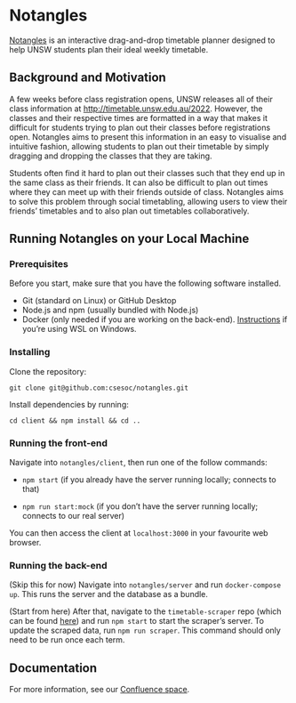 # Notangles

[Notangles](https://notangles.csesoc.unsw.edu.au/) is an interactive drag-and-drop timetable planner designed to help UNSW students plan their ideal weekly timetable.


## Background and Motivation

A few weeks before class registration opens, UNSW releases all of their class information at http://timetable.unsw.edu.au/2022. However, the classes and their respective times are formatted in a way that makes it difficult for students trying to plan out their classes before registrations open. Notangles aims to present this information in an easy to visualise and intuitive fashion, allowing students to plan out their timetable by simply dragging and dropping the classes that they are taking.

Students often find it hard to plan out their classes such that they end up in the same class as their friends. It can also be difficult to plan out times where they can meet up with their friends outside of class. Notangles aims to solve this problem through social timetabling, allowing users to view their friends’ timetables and to also plan out timetables collaboratively.

## Running Notangles on your Local Machine

### Prerequisites

Before you start, make sure that you have the following software installed.

- Git (standard on Linux) or GitHub Desktop
- Node.js and npm (usually bundled with Node.js)
- Docker (only needed if you are working on the back-end). [Instructions](https://docs.microsoft.com/en-us/windows/wsl/tutorials/wsl-containers) if you’re using WSL on Windows.

### Installing

Clone the repository:

`git clone git@github.com:csesoc/notangles.git`

Install dependencies by running:

`cd client && npm install && cd ..`

### Running the front-end

Navigate into `notangles/client`, then run one of the follow commands:

- `npm start` (if you already have the server running locally; connects to that)

- `npm run start:mock` (if you don’t have the server running locally; connects to our real server)

You can then access the client at `localhost:3000` in your favourite web browser.

### Running the back-end

(Skip this for now) Navigate into `notangles/server` and run `docker-compose up`. This runs the server and the database as a bundle.

(Start from here) After that, navigate to the `timetable-scraper` repo (which can be found [here](https://github.com/csesoc/timetable-scraper)) and run `npm start` to start the scraper’s server. To update the scraped data, run `npm run scraper`. This command should only need to be run once each term.

## Documentation

For more information, see our [Confluence space](https://compclub.atlassian.net/wiki/spaces/N/overview?homepageId=2142536957).
